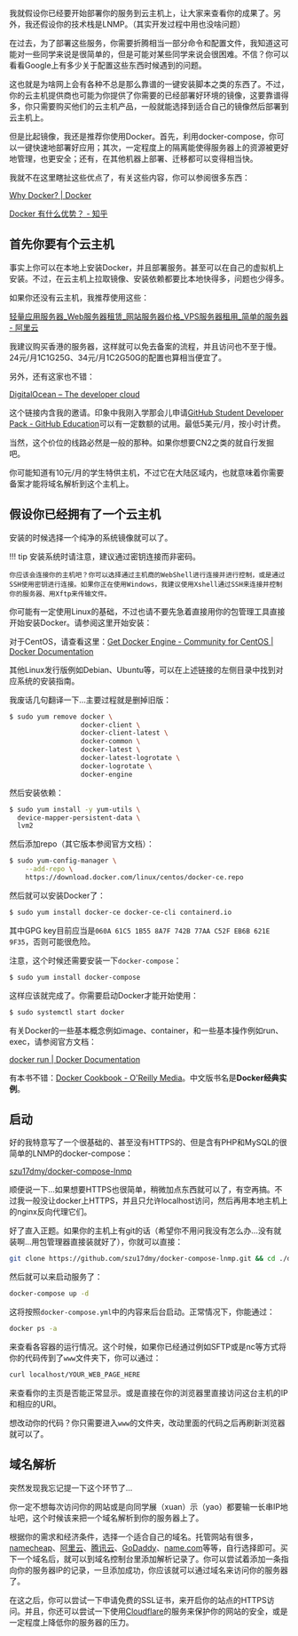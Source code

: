 我就假设你已经要开始部署你的服务到云主机上，让大家来查看你的成果了。另外，我还假设你的技术栈是LNMP。（其实开发过程中用也没啥问题）

在过去，为了部署这些服务，你需要折腾相当一部分命令和配置文件，我知道这可能对一些同学来说是很简单的，但是可能对某些同学来说会很困难。不信？你可以看看Google上有多少关于配置这些东西时候遇到的问题。

这也就是为啥网上会有各种不总是那么靠谱的一键安装脚本之类的东西了。不过，你的云主机提供商也可能为你提供了你需要的已经部署好环境的镜像，这要靠谱得多，你只需要购买他们的云主机产品，一般就能选择到适合自己的镜像然后部署到云主机上。

但是比起镜像，我还是推荐你使用Docker。首先，利用docker-compose，你可以一键快速地部署好应用；其次，一定程度上的隔离能使得服务器上的资源被更好地管理，也更安全；还有，在其他机器上部署、迁移都可以变得相当快。

我就不在这里瞎扯这些优点了，有关这些内容，你可以参阅很多东西：

[Why Docker? | Docker](https://www.docker.com/why-docker)

[Docker 有什么优势？ - 知乎](https://www.zhihu.com/question/22871084)

## 首先你要有个云主机
事实上你可以在本地上安装Docker，并且部署服务。甚至可以在自己的虚拟机上安装。不过，在云主机上拉取镜像、安装依赖都要比本地快得多，问题也少得多。

如果你还没有云主机，我推荐使用这些：

[轻量应用服务器\_Web服务器租赁\_网站服务器价格\_VPS服务器租用\_简单的服务器 - 阿里云](https://cn.aliyun.com/product/swas)

我建议购买香港的服务器，这样就可以免去备案的流程，并且访问也不至于慢。24元/月1C1G25G、34元/月1C2G50G的配置也算相当便宜了。

另外，还有这家也不错：

[DigitalOcean – The developer cloud](https://m.do.co/c/680e3885cb0e)

这个链接内含我的邀请。印象中我刚入学那会儿申请[GitHub Student Developer Pack - GitHub Education](https://education.github.com/pack)可以有一定数额的试用。最低5美元/月，按小时计费。

当然，这个价位的线路必然是一般的那种。如果你想要CN2之类的就自行发掘吧。

你可能知道有10元/月的学生特供主机，不过它在大陆区域内，也就意味着你需要备案才能将域名解析到这个主机上。

## 假设你已经拥有了一个云主机
安装的时候选择一个纯净的系统镜像就可以了。

!!! tip
    安装系统时请注意，建议通过密钥连接而非密码。
    
    你应该会连接你的主机吧？你可以选择通过主机商的WebShell进行连接并进行控制，或是通过SSH使用密钥进行连接。如果你正在使用Windows，我建议使用Xshell通过SSH来连接并控制你的服务器、用Xftp来传输文件。

你可能有一定使用Linux的基础，不过也请不要先急着直接用你的包管理工具直接开始安装Docker。请参阅这里开始安装：

对于CentOS，请查看这里：[Get Docker Engine - Community for CentOS | Docker Documentation](https://docs.docker.com/install/linux/docker-ce/centos/)

其他Linux发行版例如Debian、Ubuntu等，可以在上述链接的左侧目录中找到对应系统的安装指南。

我废话几句翻译一下...主要过程就是删掉旧版：

``` bash
$ sudo yum remove docker \
                  docker-client \
                  docker-client-latest \
                  docker-common \
                  docker-latest \
                  docker-latest-logrotate \
                  docker-logrotate \
                  docker-engine
```

然后安装依赖：

``` bash
$ sudo yum install -y yum-utils \
  device-mapper-persistent-data \
  lvm2
```

然后添加repo（其它版本参阅官方文档）：

``` bash
$ sudo yum-config-manager \
    --add-repo \
    https://download.docker.com/linux/centos/docker-ce.repo
```

然后就可以安装Docker了：

``` bash
$ sudo yum install docker-ce docker-ce-cli containerd.io
```

其中GPG key目前应当是`060A 61C5 1B55 8A7F 742B 77AA C52F EB6B 621E 9F35`，否则可能很危险。

注意，这个时候还需要安装一下`docker-compose`：

``` bash
$ sudo yum install docker-compose
```

这样应该就完成了。你需要启动Docker才能开始使用：

``` bash
$ sudo systemctl start docker
```

有关Docker的一些基本概念例如image、container，和一些基本操作例如run、exec，请参阅官方文档：

[docker run | Docker Documentation](https://docs.docker.com/engine/reference/commandline/run/)

有本书不错：[Docker Cookbook - O'Reilly Media](http://shop.oreilly.com/product/0636920036791.do)。中文版书名是**Docker经典实例**。

## 启动
好的我特意写了一个很基础的、甚至没有HTTPS的、但是含有PHP和MySQL的很简单的LNMP的docker-compose：

[szu17dmy/docker-compose-lnmp](https://github.com/szu17dmy/docker-compose-lnmp)

顺便说一下...如果想要HTTPS也很简单，稍微加点东西就可以了，有空再搞。不过我一般没让docker上HTTPS，并且只允许localhost访问，然后再用本地主机上的nginx反向代理它们。

好了直入正题。如果你的主机上有git的话（希望你不用问我没有怎么办...没有就装啊...用包管理器直接装就好了），你就可以直接：

``` bash
git clone https://github.com/szu17dmy/docker-compose-lnmp.git && cd ./docker-compose-lnmp
```

然后就可以来启动服务了：

``` bash
docker-compose up -d
```

这将按照`docker-compose.yml`中的内容来后台启动。正常情况下，你能通过：

``` bash
docker ps -a
```

来查看各容器的运行情况。这个时候，如果你已经通过例如SFTP或是nc等方式将你的代码传到了`www`文件夹下，你可以通过：

``` bash
curl localhost/YOUR_WEB_PAGE_HERE
```

来查看你的主页是否能正常显示。或是直接在你的浏览器里直接访问这台主机的IP和相应的URI。

想改动你的代码？你只需要进入`www`的文件夹，改动里面的代码之后再刷新浏览器就可以了。

## 域名解析
突然发现我忘记提一下这个环节了...

你一定不想每次访问你的网站或是向同学展（xuan）示（yao）都要输一长串IP地址吧，这个时候该来把一个域名解析到你的服务器上了。

根据你的需求和经济条件，选择一个适合自己的域名。托管网站有很多，[namecheap](https://www.namecheap.com/)、[阿里云](https://wanwang.aliyun.com/)、[腾讯云](https://dnspod.cloud.tencent.com/)、[GoDaddy](https://www.godaddy.com/)、[name.com](https://www.name.com/)等等，自行选择即可。买下一个域名后，就可以到域名控制台里添加解析记录了。你可以尝试着添加一条指向你的服务器IP的记录，一旦添加成功，你应该就可以通过域名来访问你的服务器了。

在这之后，你可以尝试一下申请免费的SSL证书，来开启你的站点的HTTPS访问。并且，你还可以尝试一下使用[Cloudflare](https://www.cloudflare.com/)的服务来保护你的网站的安全，或是一定程度上降低你的服务器的压力。
